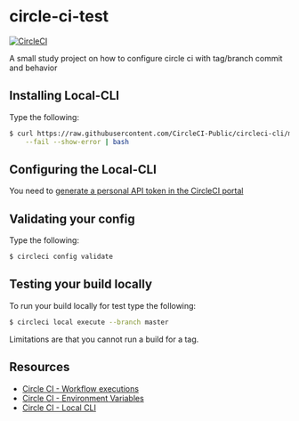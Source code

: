 # circle-ci-test
[![CircleCI](https://circleci.com/gh/dnvriend/circle-ci-test/tree/master.svg?style=svg)](https://circleci.com/gh/dnvriend/circle-ci-test/tree/master)

A small study project on how to configure circle ci with tag/branch commit and behavior

## Installing Local-CLI
Type the following:

```bash
$ curl https://raw.githubusercontent.com/CircleCI-Public/circleci-cli/master/install.sh \
	--fail --show-error | bash
```

## Configuring the Local-CLI
You need to [generate a personal API token in the CircleCI portal](https://circleci.com/docs/2.0/local-cli/#configuring-the-cli)

## Validating your config
Type the following:

```bash
$ circleci config validate
```

## Testing your build locally
To run your build locally for test type the following:

```bash
$ circleci local execute --branch master
```

Limitations are that you cannot run a build for a tag.

## Resources
- [Circle CI - Workflow executions](https://circleci.com/docs/2.0/workflows/)
- [Circle CI - Environment Variables](https://circleci.com/docs/2.0/env-vars/#built-in-environment-variables)
- [Circle CI - Local CLI](https://circleci.com/docs/2.0/local-cli/)
